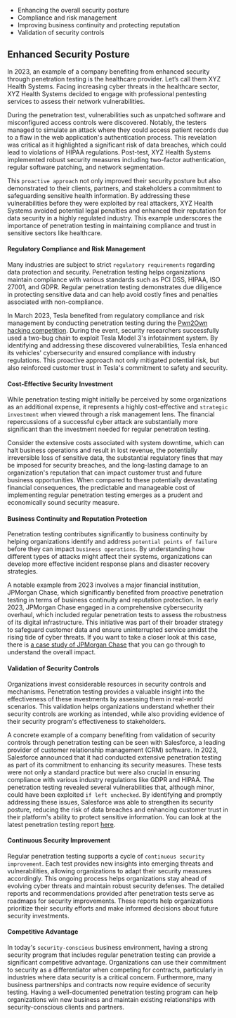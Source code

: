 - Enhancing the overall security posture
- Compliance and risk management
- Improving business continuity and protecting reputation
- Validation of security controls

## Enhanced Security Posture

In 2023, an example of a company benefiting from enhanced security through penetration testing is the healthcare provider. Let’s call them XYZ Health Systems. Facing increasing cyber threats in the healthcare sector, XYZ Health Systems decided to engage with professional pentesting services to assess their network vulnerabilities.

During the penetration test, vulnerabilities such as unpatched software and misconfigured access controls were discovered. Notably, the testers managed to simulate an attack where they could access patient records due to a flaw in the web application's authentication process. This revelation was critical as it highlighted a significant risk of data breaches, which could lead to violations of HIPAA regulations. Post-test, XYZ Health Systems implemented robust security measures including two-factor authentication, regular software patching, and network segmentation.

This `proactive approach` not only improved their security posture but also demonstrated to their clients, partners, and stakeholders a commitment to safeguarding sensitive health information. By addressing these vulnerabilities before they were exploited by real attackers, XYZ Health Systems avoided potential legal penalties and enhanced their reputation for data security in a highly regulated industry. This example underscores the importance of penetration testing in maintaining compliance and trust in sensitive sectors like healthcare.

#### Regulatory Compliance and Risk Management

Many industries are subject to strict `regulatory requirements` regarding data protection and security. Penetration testing helps organizations maintain compliance with various standards such as PCI DSS, HIPAA, ISO 27001, and GDPR. Regular penetration testing demonstrates due diligence in protecting sensitive data and can help avoid costly fines and penalties associated with non-compliance.

In March 2023, Tesla benefited from regulatory compliance and risk management by conducting penetration testing during the [Pwn2Own hacking competition](https://www.securityweek.com/tesla-hacked-twice-at-pwn2own-exploit-contest/). During the event, security researchers successfully used a two-bug chain to exploit Tesla Model 3's infotainment system. By identifying and addressing these discovered vulnerabilities, Tesla enhanced its vehicles' cybersecurity and ensured compliance with industry regulations. This proactive approach not only mitigated potential risk, but also reinforced customer trust in Tesla's commitment to safety and security.

#### Cost-Effective Security Investment

While penetration testing might initially be perceived by some organizations as an additional expense, it represents a highly cost-effective and `strategic investment` when viewed through a risk management lens. The financial repercussions of a successful cyber attack are substantially more significant than the investment needed for regular penetration testing.

Consider the extensive costs associated with system downtime, which can halt business operations and result in lost revenue, the potentially irreversible loss of sensitive data, the substantial regulatory fines that may be imposed for security breaches, and the long-lasting damage to an organization's reputation that can impact customer trust and future business opportunities. When compared to these potentially devastating financial consequences, the predictable and manageable cost of implementing regular penetration testing emerges as a prudent and economically sound security measure.

#### Business Continuity and Reputation Protection

Penetration testing contributes significantly to business continuity by helping organizations identify and address `potential points of failure` before they can impact `business operations`. By understanding how different types of attacks might affect their systems, organizations can develop more effective incident response plans and disaster recovery strategies.

A notable example from 2023 involves a major financial institution, JPMorgan Chase, which significantly benefited from proactive penetration testing in terms of business continuity and reputation protection. In early 2023, JPMorgan Chase engaged in a comprehensive cybersecurity overhaul, which included regular penetration tests to assess the robustness of its digital infrastructure. This initiative was part of their broader strategy to safeguard customer data and ensure uninterrupted service amidst the rising tide of cyber threats. If you want to take a closer look at this case, there is [a case study of JPMorgan Chase](https://www.researchgate.net/publication/382652374_Assessing_the_Potential_Vulnerabilities_of_Major_Financial_Institutions_A_Case_Study_of_JPMorgan_Chase) that you can go through to understand the overall impact.

#### Validation of Security Controls

Organizations invest considerable resources in security controls and mechanisms. Penetration testing provides a valuable insight into the effectiveness of these investments by assessing them in real-world scenarios. This validation helps organizations understand whether their security controls are working as intended, while also providing evidence of their security program's effectiveness to stakeholders.

A concrete example of a company benefiting from validation of security controls through penetration testing can be seen with Salesforce, a leading provider of customer relationship management (CRM) software. In 2023, Salesforce announced that it had conducted extensive penetration testing as part of its commitment to enhancing its security measures. These tests were not only a standard practice but were also crucial in ensuring compliance with various industry regulations like GDPR and HIPAA. The penetration testing revealed several vulnerabilities that, although minor, could have been exploited `if left unchecked`. By identifying and promptly addressing these issues, Salesforce was able to strengthen its security posture, reducing the risk of data breaches and enhancing customer trust in their platform's ability to protect sensitive information. You can look at the latest penetration testing report [here](https://purplesec.us/wp-content/uploads/2019/12/Sample-Penetration-Test-Report-PurpleSec.pdf).

#### Continuous Security Improvement

Regular penetration testing supports a cycle of `continuous security improvement`. Each test provides new insights into emerging threats and vulnerabilities, allowing organizations to adapt their security measures accordingly. This ongoing process helps organizations stay ahead of evolving cyber threats and maintain robust security defenses. The detailed reports and recommendations provided after penetration tests serve as roadmaps for security improvements. These reports help organizations prioritize their security efforts and make informed decisions about future security investments.

#### Competitive Advantage

In today's `security-conscious` business environment, having a strong security program that includes regular penetration testing can provide a significant competitive advantage. Organizations can use their commitment to security as a differentiator when competing for contracts, particularly in industries where data security is a critical concern. Furthermore, many business partnerships and contracts now require evidence of security testing. Having a well-documented penetration testing program can help organizations win new business and maintain existing relationships with security-conscious clients and partners.